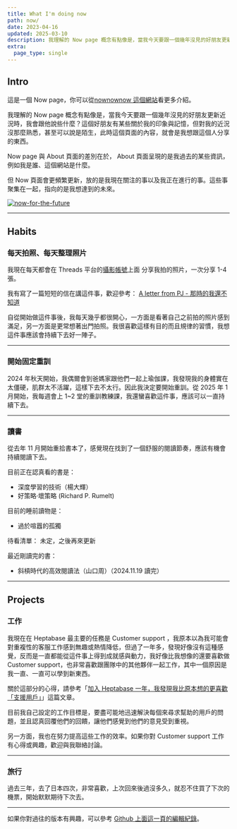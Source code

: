 ```yaml
---
title: What I'm doing now
path: now/
date: 2023-04-16
updated: 2025-03-10
description: 我理解的 Now page 概念有點像是，當我今天要跟一個幾年沒見的好朋友更新近況時，我會跟他說些什麼？這個好朋友有某些關於我的印象與記憶，但對我的近況沒那麼熟悉，甚至可以說是陌生，此時這個頁面的內容，就會是我想跟這個人分享的東西。 Now 頁面會更頻繁更新，放的是我現在關注的事以及我正在進行的事。這些事聚集在一起，指向的是我想達到的未來。
extra:
  page_type: single
---
```


## Intro

這是一個 Now page，你可以從[nownownow 這個網站](https://nownownow.com/about)看更多介紹。

我理解的 Now page 概念有點像是，當我今天要跟一個幾年沒見的好朋友更新近況時，我會跟他說些什麼？這個好朋友有某些關於我的印象與記憶，但對我的近況沒那麼熟悉，甚至可以說是陌生，此時這個頁面的內容，就會是我想跟這個人分享的東西。

Now page 與 About 頁面的差別在於， About 頁面呈現的是我過去的某些資訊，例如我是誰、這個網站是什麼。

但 Now 頁面會更頻繁更新，放的是我現在關注的事以及我正在進行的事。這些事聚集在一起，指向的是我想達到的未來。

<a href="https://pinchlime-screenshots.s3.ap-northeast-1.amazonaws.com/now-for-the-future_3Ly5Zu.webp" data-fancybox data-caption="now-for-the-future">
  <img src="https://pinchlime-screenshots.s3.ap-northeast-1.amazonaws.com/now-for-the-future_3Ly5Zu.webp" loading="lazy" alt="now-for-the-future" align="center" />
</a>
<br>


---

## Habits

### 每天拍照、每天整理照片

我現在每天都會在 Threads 平台的[攝影帳號](https://www.threads.net/@pj_wu_photography)上面 分享我拍的照片，一次分享 1-4 張。

我有寫了一篇短短的信在講這件事，歡迎參考： [A letter from PJ - 那時的我還不知道](https://world.hey.com/mimir/a-letter-from-pj-1c034d36)

自從開始做這件事後，我每天幾乎都很開心，一方面是看著自己之前拍的照片感到滿足，另一方面是更常想著出門拍照。我很喜歡這樣有目的而且規律的習慣，我想這件事應該會持續下去好一陣子。

---

### 開始固定重訓

2024 年秋天開始，我偶爾會到爸媽家跟他們一起上瑜伽課，我發現我的身體實在太僵硬，肌群太不活躍，這樣下去不太行。因此我決定要開始重訓。從 2025 年 1 月開始，我每週會上 1~2 堂的重訓教練課，我還蠻喜歡這件事，應該可以一直持續下去。


---

### 讀書

從去年 11 月開始重拾書本了，感覺現在找到了一個舒服的閱讀節奏，應該有機會持續閱讀下去。

目前正在認真看的書是：
- 深度學習的技術（楊大輝）
- 好策略·壞策略 (Richard P. Rumelt)

目前的睡前讀物是：
- 過於喧囂的孤獨

待看清單：
未定，之後再來更新

最近剛讀完的書：
- 斜槓時代的高效閱讀法（山口周）（2024.11.19 讀完）


---

## Projects

### 工作

我現在在 Heptabase 最主要的任務是 Customer support ，我原本以為我可能會對重複性的客服工作感到無趣或熱情降低，但過了一年多，發現好像沒有這種感覺，反而是一直都能從這件事上得到成就感與動力，我好像比我想像的還要喜歡做 Customer support，也非常喜歡跟團隊中的其他夥伴一起工作，其中一個原因是我一直、一直可以學到新東西。

關於這部分的心得，請參考「[加入 Heptabase 一年，我發現我比原本想的更喜歡「支援用戶」](https://pinchlime.com/blog/my-first-year-in-heptabase/)」這篇文章。

目前我自己設定的工作目標是，要盡可能地迅速解決每個來尋求幫助的用戶的問題，並且認真回覆他們的回饋，讓他們感覺到他們的意見受到重視。

另一方面，我也在努力提高這些工作的效率。如果你對 Customer support 工作有心得或興趣，歡迎與我聯絡討論。

---

### 旅行

過去三年，去了日本四次，非常喜歡，上次回來後過沒多久，就忍不住買了下次的機票，開始默默期待下次去。


---

如果你對過往的版本有興趣，可以參考 [Github 上面這一頁的編輯紀錄](https://github.com/wupingju/pinchlime/commits/master/content/pages/now.md)。